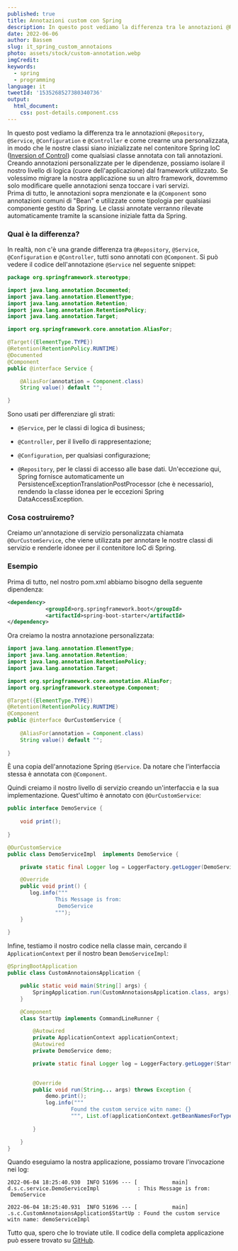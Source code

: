 ```yaml
---
published: true
title: Annotazioni custom con Spring
description: In questo post vediamo la differenza tra le annotazioni @Repository, @Service, @Configuration e @Controller e come crearne una personalizzata ...
date: 2022-06-06
author: Bassem
slug: it_spring_custom_annotaions
photo: assets/stock/custom-annotation.webp
imgCredit:
keywords:
  - spring
  - programming
language: it
tweetId: '1535268527380340736'
output:
  html_document:
    css: post-details.component.css
---
```

In questo post vediamo la differenza tra le annotazioni `@Repository`, `@Service`, `@Configuration` e `@Controller` e come crearne una personalizzata, in modo che le nostre classi siano inizializzate nel contenitore Spring IoC ([Inversion of Control](https://docs.spring.io/spring-framework/docs/3.2.x/spring-framework-reference/html/beans.html)) come qualsiasi classe annotata con tali annotazioni.
<br>
Creando annotazioni personalizzate per le dipendenze, possiamo isolare il nostro livello di logica (cuore dell'applicazione) dal framework utilizzato. Se volessimo migrare la nostra applicazione su un altro framework, dovremmo solo modificare quelle annotazioni senza toccare i vari servizi.
<br>
Prima di tutto, le annotazioni sopra menzionate e  la `@Component` sono annotazioni comuni di "Bean" e utilizzate come tipologia per qualsiasi componente gestito da Spring. Le classi annotate verranno rilevate automaticamente tramite la scansione iniziale fatta da Spring.
<br>

### Qual è la differenza?

In realtà, non c'è una grande differenza tra `@Repository`,  `@Service`,  `@Configuration` e `@Controller`, tutti sono annotati con `@Component`. Si può vedere il codice dell'annotazione `@Service` nel seguente snippet:

```java
package org.springframework.stereotype;

import java.lang.annotation.Documented;
import java.lang.annotation.ElementType;
import java.lang.annotation.Retention;
import java.lang.annotation.RetentionPolicy;
import java.lang.annotation.Target;

import org.springframework.core.annotation.AliasFor;

@Target({ElementType.TYPE})
@Retention(RetentionPolicy.RUNTIME)
@Documented
@Component
public @interface Service {

	@AliasFor(annotation = Component.class)
	String value() default "";

}
```

Sono usati per differenziare gli strati:

- `@Service`, per le classi di logica di business;

- `@Controller`, per il livello di rappresentazione;

- `@Configuration`, per qualsiasi configurazione;

- `@Repository`, per le classi di accesso alle base dati. Un'eccezione qui, Spring fornisce automaticamente un PersistenceExceptionTranslationPostProcessor (che è necessario), rendendo la classe idonea per le eccezioni Spring DataAccessException.

### Cosa costruiremo?

Creiamo un'annotazione di servizio personalizzata chiamata `@OurCustomService`, che viene utilizzata per annotare le nostre classi di servizio e renderle idonee per il contenitore IoC di Spring.

### Esempio

Prima di tutto, nel nostro pom.xml abbiamo bisogno della seguente dipendenza:

```xml
<dependency>
			<groupId>org.springframework.boot</groupId>
			<artifactId>spring-boot-starter</artifactId>
</dependency>
```

Ora creiamo la nostra annotazione personalizzata:

```java
import java.lang.annotation.ElementType;
import java.lang.annotation.Retention;
import java.lang.annotation.RetentionPolicy;
import java.lang.annotation.Target;

import org.springframework.core.annotation.AliasFor;
import org.springframework.stereotype.Component;

@Target({ElementType.TYPE})
@Retention(RetentionPolicy.RUNTIME)
@Component
public @interface OurCustomService {
    
    @AliasFor(annotation = Component.class)
	String value() default "";
    
}
```

È una copia dell'annotazione Spring `@Service`. Da notare che l'interfaccia stessa è annotata con `@Component`.
<br>

Quindi creiamo il nostro livello di servizio creando un'interfaccia e la sua implementazione. Quest'ultimo è annotato con `@OurCustomService`:

```java
public interface DemoService {
    
    void print();
    
}
```

```java
@OurCustomService
public class DemoServiceImpl  implements DemoService {

    private static final Logger log = LoggerFactory.getLogger(DemoServiceImpl.class);

    @Override
    public void print() {
       log.info("""
               This Message is from:
                DemoService
               """); 
    }
    
}
```

Infine, testiamo il nostro codice nella classe main, cercando il `ApplicationContext` per il nostro bean `DemoServiceImpl`:

```java
@SpringBootApplication
public class CustomAnnotaionsApplication {

	public static void main(String[] args) {
		SpringApplication.run(CustomAnnotaionsApplication.class, args);
	}

	@Component
	class StartUp implements CommandLineRunner {

		@Autowired
		private ApplicationContext applicationContext;
		@Autowired
		private DemoService demo;

		private static final Logger log = LoggerFactory.getLogger(StartUp.class);

		
		@Override
		public void run(String... args) throws Exception {
			demo.print();
			log.info("""
					Found the custom service witn name: {} 
					""", List.of(applicationContext.getBeanNamesForType(DemoService.class)).stream().collect(Collectors.joining(" , ")));
			
		}

	}
}
```

Quando eseguiamo la nostra applicazione, possiamo trovare l'invocazione nei log:

```markup
2022-06-04 18:25:40.930  INFO 51696 --- [           main] d.s.c.service.DemoServiceImpl            : This Message is from:
 DemoService

2022-06-04 18:25:40.931  INFO 51696 --- [           main] .s.c.CustomAnnotaionsApplication$StartUp : Found the custom service witn name: demoServiceImpl
```

Tutto qua, spero che lo troviate utile. Il codice della completa applicazione può essere trovato su [GitHub](https://github.com/s0l0c0ding/spring-tips/tree/master/custom-annotaions).
